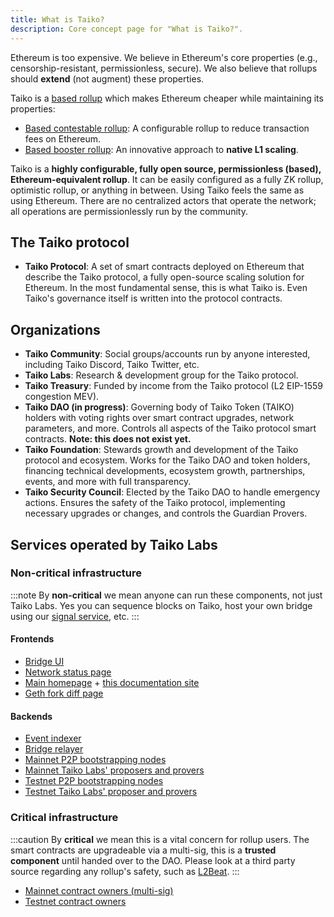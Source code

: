 ```yaml
---
title: What is Taiko?
description: Core concept page for "What is Taiko?".
---
```


Ethereum is too expensive. We believe in Ethereum's core properties (e.g., censorship-resistant, permissionless, secure). We also believe that rollups should **extend** (not augment) these properties.

Taiko is a [based rollup](/core-concepts/based-sequencing) which makes Ethereum cheaper while maintaining its properties:

- [Based contestable rollup](/core-concepts/contestable-rollups): A configurable rollup to reduce transaction fees on Ethereum.
- [Based booster rollup](/core-concepts/booster-rollups): An innovative approach to **native L1 scaling**.

Taiko is a **highly configurable, fully open source, permissionless (based), Ethereum-equivalent rollup**. It can be easily configured as a fully ZK rollup, optimistic rollup, or anything in between. Using Taiko feels the same as using Ethereum. There are no centralized actors that operate the network; all operations are permissionlessly run by the community.

## The Taiko protocol

- **Taiko Protocol**: A set of smart contracts deployed on Ethereum that describe the Taiko protocol, a fully open-source scaling solution for Ethereum. In the most fundamental sense, this is what Taiko is. Even Taiko's governance itself is written into the protocol contracts.

## Organizations

- **Taiko Community**: Social groups/accounts run by anyone interested, including Taiko Discord, Taiko Twitter, etc.
- **Taiko Labs**: Research & development group for the Taiko protocol.
- **Taiko Treasury**: Funded by income from the Taiko protocol (L2 EIP-1559 congestion MEV).
- **Taiko DAO (in progress)**: Governing body of Taiko Token (TAIKO) holders with voting rights over smart contract upgrades, network parameters, and more. Controls all aspects of the Taiko protocol smart contracts. **Note: this does not exist yet.**
- **Taiko Foundation**: Stewards growth and development of the Taiko protocol and ecosystem. Works for the Taiko DAO and token holders, financing technical developments, ecosystem growth, partnerships, events, and more with full transparency.
- **Taiko Security Council**: Elected by the Taiko DAO to handle emergency actions. Ensures the safety of the Taiko protocol, implementing necessary upgrades or changes, and controls the Guardian Provers.

## Services operated by Taiko Labs

### Non-critical infrastructure

:::note
By **non-critical** we mean anyone can run these components, not just Taiko Labs. Yes you can sequence blocks on Taiko, host your own bridge using our [signal service](/core-concepts/bridging#the-signal-service), etc.
:::

#### Frontends

- [Bridge UI](https://bridge.taiko.xyz)
- [Network status page](https://status.taiko.xyz)
- [Main homepage](https://taiko.xyz) + [this documentation site](https://docs.taiko.xyz)
- [Geth fork diff page](https://geth.taiko.xyz)

#### Backends

- [Event indexer](/api-reference/event-indexer)
- [Bridge relayer](/api-reference/bridge-relayer)
- [Mainnet P2P bootstrapping nodes](/network-reference/mainnet-addresses#taiko-labs-bootnode-addresses)
- [Mainnet Taiko Labs' proposers and provers](/network-reference/mainnet-addresses)
- [Testnet P2P bootstrapping nodes](/network-reference/testnet-addresses#taiko-labs-bootnode-addresses)
- [Testnet Taiko Labs' proposer and provers](/network-reference/testnet-addresses)

### Critical infrastructure

:::caution
By **critical** we mean this is a vital concern for rollup users. The smart contracts are upgradeable via a multi-sig, this is a **trusted component** until handed over to the DAO. Please look at a third party source regarding any rollup's safety, such as [L2Beat](https://l2beat.com/scaling/projects/taiko).
:::

- [Mainnet contract owners (multi-sig)](/network-reference/mainnet-addresses#contract-owners)
- [Testnet contract owners](/network-reference/testnet-addresses#contract-owners)
